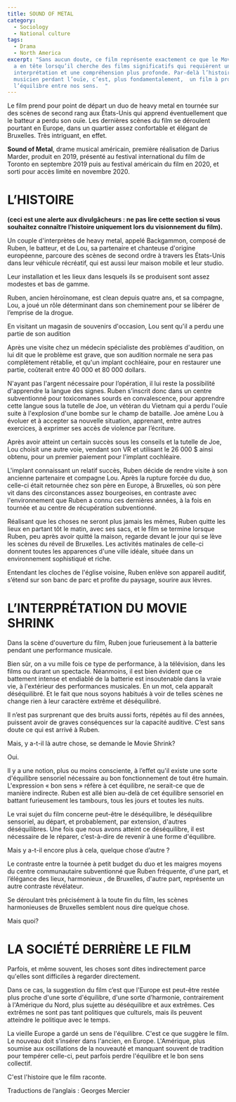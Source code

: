 ```yaml
---
title: SOUND OF METAL
category:
  - Sociology
  - National culture
tags:
  - Drama
  - North America
excerpt: "Sans aucun doute, ce film représente exactement ce que le Movie Shrink
  a en tête lorsqu’il cherche des films significatifs qui requièrent une
  interprétation et une compréhension plus profonde. Par-delà l’histoire d’un
  musicien perdant l’ouïe, c’est, plus fondamentalement,  un film à propos de
  l’équilibre entre nos sens.  "
---
```

Le film prend pour point de départ un duo de heavy metal en tournée sur des scènes de second rang aux États-Unis qui apprend éventuellement que le batteur a perdu son ouïe. Les dernières scènes du film se déroulent pourtant en Europe, dans un quartier assez confortable et élégant de Bruxelles. Très intriguant, en effet.

**Sound of Metal**, drame musical américain, première réalisation de Darius Marder, produit en 2019, présenté au festival international du film de Toronto en septembre 2019 puis au festival américain du film en 2020, et sorti pour accès limité en novembre 2020. 

# L’HISTOIRE

**(ceci est une alerte aux divulgâcheurs : ne pas lire cette section si vous souhaitez connaître l’histoire uniquement lors du visionnement du film).**

Un couple d'interprètes de heavy metal, appelé Backgammon, composé de Ruben, le batteur, et de Lou, sa partenaire et chanteuse d'origine européenne, parcoure des scènes de second ordre à travers les États-Unis dans leur véhicule récréatif, qui est aussi leur maison mobile et leur studio.

Leur installation et les lieux dans lesquels ils se produisent sont assez modestes et bas de gamme.

Ruben, ancien héroïnomane, est clean depuis quatre ans, et sa compagne, Lou, a joué un rôle déterminant dans son cheminement pour se libérer de l’emprise de la drogue. 

En visitant un magasin de souvenirs d'occasion, Lou sent qu'il a perdu une partie de son audition

Après une visite chez un médecin spécialiste des problèmes d'audition, on lui dit que le problème est grave, que son audition normale ne sera pas complètement rétablie, et qu'un implant cochléaire, pour en restaurer une partie, coûterait entre 40 000 et 80 000 dollars.

N'ayant pas l'argent nécessaire pour l’opération, il lui reste la possibilité d'apprendre la langue des signes. Ruben s’inscrit donc dans un centre subventionné pour toxicomanes sourds en convalescence, pour apprendre cette langue sous la tutelle de Joe, un vétéran du Vietnam qui a perdu l'ouïe suite à l'explosion d'une bombe sur le champ de bataille. Joe amène Lou à évoluer et à accepter sa nouvelle situation, apprenant, entre autres exercices, à exprimer ses accès de violence par l’écriture. 

Après avoir atteint un certain succès sous les conseils et la tutelle de Joe, Lou choisit une autre voie, vendant son VR et utilisant le 26 000 $  ainsi obtenu, pour un premier paiement pour l'implant cochléaire.

L'implant connaissant un relatif succès, Ruben décide de rendre visite à son ancienne partenaire et compagne Lou. Après la rupture forcée du duo, celle-ci était retournée chez son père en Europe, à Bruxelles, où son père vit dans des circonstances assez bourgeoises, en contraste avec l'environnement que Ruben a connu ces dernières années, à la fois en tournée et au centre de récupération subventionné.

Réalisant que les choses ne seront plus jamais les mêmes, Ruben quitte les lieux en partant tôt le matin, avec ses sacs, et le film se termine lorsque Ruben, peu après avoir quitté la maison, regarde devant le jour qui se lève les scènes du  réveil de Bruxelles. Les activités matinales de celle-ci donnent toutes les apparences d'une ville idéale, située dans un environnement sophistiqué et riche.

Entendant les cloches de l'église voisine, Ruben enlève son appareil auditif, s’étend  sur son banc de parc et profite du paysage, sourire aux lèvres. 

# L’INTERPRÉTATION DU MOVIE SHRINK

Dans la scène d'ouverture du film, Ruben joue furieusement à la batterie pendant une performance musicale.

Bien sûr, on a vu mille fois ce type de performance, à la télévision, dans les films ou durant un spectacle. Néanmoins, il est bien évident que ce battement intense et endiablé de la batterie est insoutenable dans la vraie vie, à l'extérieur des performances musicales. En un mot, cela apparaît déséquilibré. Et le fait que nous soyons habitués à voir de telles scènes ne change rien à leur caractère extrême et déséquilibré.

Il n’est pas surprenant que des bruits aussi forts, répétés au fil des années, puissent avoir de graves conséquences sur la capacité auditive. C’est sans doute ce qui est arrivé à Ruben. 

Mais, y a-t-il là autre chose, se demande le Movie Shrink?

Oui.

Il y a une notion, plus ou moins consciente, à l’effet qu'il existe une sorte d'équilibre sensoriel nécessaire au bon fonctionnement de tout être humain. L'expression « bon sens » réfère à  cet équilibre, ne serait-ce que de manière indirecte. Ruben est allé bien au-delà de cet équilibre sensoriel en battant furieusement les tambours, tous les jours et toutes les nuits.

Le vrai sujet du film concerne peut-être le déséquilibre, le déséquilibre sensoriel, au départ,  et probablement, par extension, d'autres déséquilibres. Une fois que nous avons atteint ce déséquilibre, il est nécessaire de le réparer, c’est-à-dire de revenir à une forme d'équilibre.

Mais y a-t-il encore plus à cela, quelque chose d’autre ?

Le contraste entre la tournée à petit budget du duo et les maigres moyens du centre communautaire subventionné que Ruben fréquente, d'une part, et l’élégance des lieux, harmonieux , de Bruxelles, d'autre part, représente un autre contraste révélateur.

Se déroulant très  précisément à la toute fin du film, les scènes harmonieuses de Bruxelles semblent nous dire quelque chose. 

Mais quoi?

# LA SOCIÉTÉ DERRIÈRE LE FILM

Parfois, et même souvent, les choses sont dites indirectement parce qu'elles sont difficiles à regarder directement.

Dans ce cas, la suggestion du film c’est que l'Europe est peut-être restée plus proche d'une sorte d'équilibre, d'une sorte d’harmonie, contrairement à l'Amérique du Nord, plus sujette au déséquilibre et aux extrêmes. Ces extrêmes ne sont pas tant politiques que culturels, mais ils peuvent atteindre le politique avec le temps.

La vieille Europe a gardé un sens de l'équilibre. C'est ce que suggère le film. Le nouveau doit s’insérer dans l'ancien, en Europe. L'Amérique, plus soumise aux oscillations de la nouveauté et manquant souvent de tradition pour tempérer celle-ci, peut parfois perdre l'équilibre et le bon sens collectif.

C'est l'histoire que le film raconte.

Traductions de l’anglais : Georges Mercier